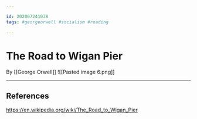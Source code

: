 ```yaml
---

id: 202007241038
tags: #georgeorwell #socialism #reading

---
```


# The Road to Wigan Pier
By [[George Orwell]]
![[Pasted image 6.png]]

---



## References
https://en.wikipedia.org/wiki/The_Road_to_Wigan_Pier